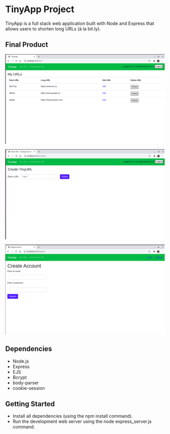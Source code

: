 # TinyApp Project

TinyApp is a full stack web application built with Node and Express that allows users to shorten long URLs (à la bit.ly).

## Final Product

![](https://raw.githubusercontent.com/deepthyp1991/tinyapp/master/Docs/urls.png)

![](https://raw.githubusercontent.com/deepthyp1991/tinyapp/master/Docs/tiny_URL.png)

![](https://raw.githubusercontent.com/deepthyp1991/tinyapp/master/Docs/registration.png)


## Dependencies

* Node.js
* Express
* EJS
* Bcrypt
* body-parser
* cookie-session

## Getting Started

* Install all dependencies (using the npm install command).
* Run the development web server using the node express_server.js command.


